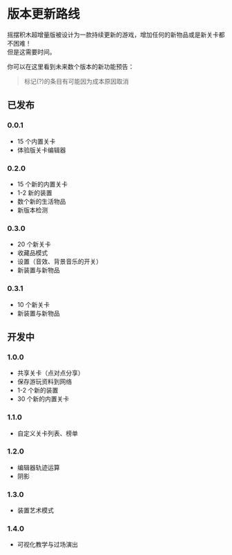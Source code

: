 # 版本更新路线

摇摆积木超增量版被设计为一款持续更新的游戏，增加任何的新物品或是新关卡都不困难！  
但是这需要时间。

你可以在这里看到未来数个版本的新功能预告：

> 标记(?)的条目有可能因为成本原因取消

## 已发布

### 0.0.1

- 15 个内置关卡
- 体验版关卡编辑器

### 0.2.0

- 15 个新的内置关卡
- 1-2 新的装置
- 数个新的生活物品
- 新版本检测

### 0.3.0

- 20 个新关卡
- 收藏品模式
- 设置（音效、背景音乐的开关）
- 新装置与新物品

### 0.3.1

- 10 个新关卡
- 新装置与新物品

## 开发中

### 1.0.0

- 共享关卡（点对点分享）
- 保存游玩资料到网络
- 1-2 个新的装置
- 30 个新的内置关卡

### 1.1.0

- 自定义关卡列表、榜单

### 1.2.0

- 编辑器轨迹运算
- 阴影

### 1.3.0

- 装置艺术模式

### 1.4.0

- 可视化教学与过场演出
